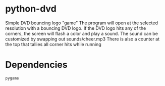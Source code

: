 # python-dvd
Simple DVD bouncing logo "game"
The program will open at the selected resolution with a bouncing DVD logo.
If the DVD logo hits any of the corners, the screen will flash a color and play a sound. The sound can be customized by swapping out sounds/cheer.mp3
There is also a counter at the top that tallies all corner hits while running
# Dependencies
```pygame```
